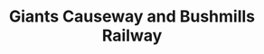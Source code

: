 ---
title: "Giants Causeway and Bushmills Railway"
address: "Bushmills Railway, Giant's Causeway Station Runkerry Road, Bushmills, Co. Antrim, BT57 8SZ"
tel: "+44 28 2073 2844"
county: "Antrim"
category: "Rail Services"
type: "Content"
lat: "55.204498291015625"
lng: "-6.52309513092041"
---